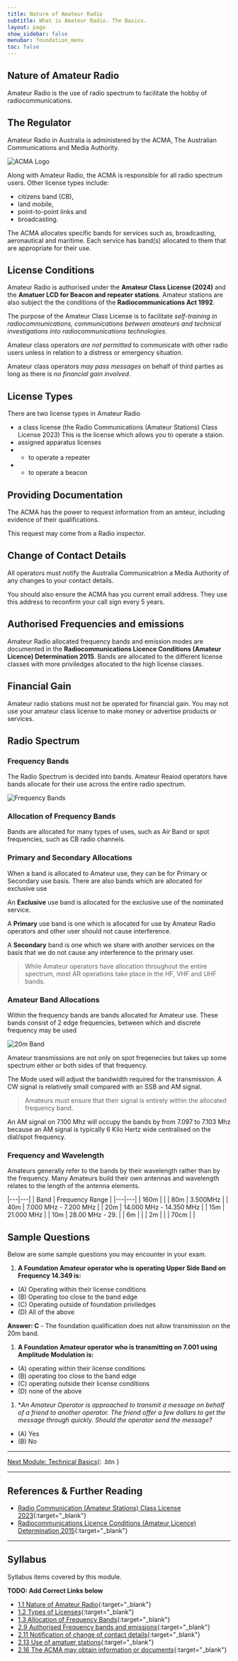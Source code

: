 ```yaml
---
title: Nature of Amateur Radio
subtitle: What is Amateur Radio. The Basics.
layout: page
show_sidebar: false
menubar: foundation_menu
toc: false
---
```


## Nature of Amateur Radio

Amateur Radio is the use of radio spectrum to facilitate the hobby of radiocommunications.

## The Regulator

Amateur Radio in Australia is administered by the ACMA, The Australian Communications and Media Authority.

![ACMA Logo](../../assets/ACMALogo.png)

Along with Amateur Radio, the ACMA is responsible for all radio spectrum users. Other license types include:

- citizens band (CB),
- land mobile,
- point-to-point links and
- broadcasting.

The ACMA allocates specific bands for services such as, broadcasting, aeronautical and maritime. Each service has band(s) allocated to them that are appropriate for their use.

## License Conditions

Amateur Radio is authorised under the **Amateur Class License (2024)** and the **Amatuer LCD for Beacon and repeater stations**. Amateur stations are also subject the the conditions of the **Radiocommunications Act 1992**.

The purpose of the Amateur Class License is to facilitate *self-training in radiocommunications, communications between amateurs and technical investigations into radiocommunications technologies*.

Amateur class operators *are not permitted* to communicate with other radio users unless in relation to a distress or emergency situation.

Amateur class operators *may pass messages* on behalf of third parties as long as there is *no financial gain involved*.

## License Types

There are two license types in Amateur Radio

- a class license (the Radio Communications (Amateur Stations) Class License 2023) This is the license which allows you to operate a staion.
- assigned apparatus licenses
- - to operate a repeater
- - to operate a beacon

## Providing Documentation

The ACMA has the power to request information from an amteur, including evidence of their qualifications.

This request may come from a Radio inspector.

## Change of Contact Details

All operators must notify the Australia Communicatrion a Media Authority of any changes to your contact details.

You should also ensure the ACMA has you current email address. They use this address to reconfirm your call sign every 5 years.

## Authorised Frequencies and emissions

Amateur Radio allocated frequency bands and emission modes are documented in the **Radiocommunications Licence Conditions (Amateur Licence) Determination 2015**. Bands are allocated to the different license classes with more priviledges allocated to the high license classes.

## Financial Gain

Amateur radio stations must not be operated for financial gain. You may not use your amateur class license to make money or advertise products or services.

## Radio Spectrum

### Frequency Bands

The Radio Spectrum is decided into bands. Amateur Reaiod operators have bands allocate for their use across the entire radio spectrum.

![Frequency Bands](../assets/bands.jpeg)

### Allocation of Frequency Bands

Bands are allocated for many types of uses, such as Air Band or spot frequencies, such as CB radio channels.


### Primary and Secondary Allocations

When a band is allocated to Amateur use, they can be for Primary or Secondary use basis. There are also bands which are allocated for exclusive use

An **Exclusive** use band is allocated for the exclusive use of the nominated service. 

A **Primary** use band is one which is allocated for use by Amateur Radio operators and other user should not cause interference.

A **Secondary** band is one which we share with another services on the basis that we do not cause any interference to the primary user.

>While Amateur operators have allocation throughout the entire spectrum, most AR operations take place in the HF, VHF and UHF bands.

### Amateur Band Allocations

Within the frequency bands are bands allocated for Amateur use. These bands consist of 2 edge frequencies, between which and discrete frequency may be used

![20m Band](../assets/20m_band.jpeg)

Amateur transmissions are not only on spot freqenecies but takes up some spectrum either or both sides of that frequency.

The Mode used will adjust the bandwidth required for the transmission. A CW signal is relatively small compared with an SSB and AM signal.

> Amateurs must ensure that their signal is entirely within the allocated frequency band.

An AM signal on 7.100 Mhz will occupy the bands by from 7.097 to 7.103 Mhz because an AM signal is typically 6 Kilo Hertz wide centralised on the dial/spot frequency.


### Frequency and Wavelength

Amateurs generally refer to the bands by their wavelength rather than by the frequency. Many Amateurs build their own antennas and wavelength relates to the length of the antenna elements.  

|---|---|
| Band | Frequency Range |
|---|---|
| 160m | |
| 80m | 3.500MHz  |
| 40m | 7.000 MHz - 7.200 MHz |
| 20m | 14.000 MHz - 14.350 MHz |
| 15m | 21.000 MHz |
| 10m | 28.00 MHz - 29. |
| 6m | |
| 2m | |
| 70cm | |


## Sample Questions

Below are some sample questions you may encounter in your exam.


1. **A Foundation Amateur operator who is operating Upper Side Band on Frequency 14.349 is:**  
  * (A) Operating within their license conditions
  * (B) Operating too close to the band edge
  * (C) Operating outside of foundation priviledges
  * (D) All of the above
 
   **Answer: C** - The foundation qualification does not allow transmission on the 20m band.       

1. **A Foundation Amateur operator who is transmitting on 7.001 using Amplitude Modulation is:**
  * (A) operating within their license conditions 
  * (B) operating too close to the band edge
  * (C) operating outside their license conditions
  * (D) none of the above  
1. **An Amateur Operator is approached to transmit a message on behalf of a friend to another operator. The friend offer a few dollars to get the message through quickly. Should the operator send the message?*
  * (A) Yes
  * (B) No  
  
---

[Next Module: Technical Basics](../technical_basics){: .btn }

---

## References & Further Reading

- [Radio Communication (Amateur Stations) Class License 2023](https://www.legislation.gov.au/F2023L01648/asmade/text){:target="_blank"}
- [Radiocommunications Licence Conditions (Amateur Licence) Determination 2015](https://www.legislation.gov.au/F2015L01113/latest/versions){:target="_blank"}

---

## Syllabus

Syllabus items covered by this module.

**TODO: Add Correct Links below**  

- [1.1 Nature of Amateur Radio](../../syllabus/){:target="_blank"}
- [1.2 Types of Licenses](../../syllabus/){:target="_blank"}
- [1.3 Allocation of Frequency Bands](../../syllabus/){:target="_blank"}
- [2.9 Authorised Frequency bands and emissions](../../syllabus/){:target="_blank"}
- [2.11 Notification of change of contact details](../../syllabus/){:target="_blank"}
- [2.13 Use of amatuer stations](../../syllabus/){:target="_blank"}
- [2.16 The ACMA may obtain information or documents](../../syllabus/){:target="_blank"}
